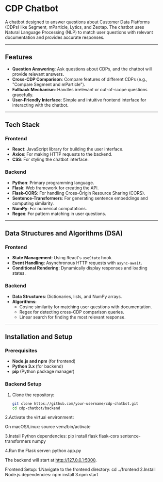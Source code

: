 # CDP Chatbot

A chatbot designed to answer questions about Customer Data Platforms (CDPs) like Segment, mParticle, Lytics, and Zeotap. The chatbot uses Natural Language Processing (NLP) to match user questions with relevant documentation and provides accurate responses.

---

## Features

- **Question Answering**: Ask questions about CDPs, and the chatbot will provide relevant answers.
- **Cross-CDP Comparison**: Compare features of different CDPs (e.g., "Compare Segment and mParticle").
- **Fallback Mechanism**: Handles irrelevant or out-of-scope questions gracefully.
- **User-Friendly Interface**: Simple and intuitive frontend interface for interacting with the chatbot.

---

## Tech Stack

### Frontend
- **React**: JavaScript library for building the user interface.
- **Axios**: For making HTTP requests to the backend.
- **CSS**: For styling the chatbot interface.

### Backend
- **Python**: Primary programming language.
- **Flask**: Web framework for creating the API.
- **Flask-CORS**: For handling Cross-Origin Resource Sharing (CORS).
- **Sentence-Transformers**: For generating sentence embeddings and computing similarity.
- **NumPy**: For numerical computations.
- **Regex**: For pattern matching in user questions.

---

## Data Structures and Algorithms (DSA)

### Frontend
- **State Management**: Using React's `useState` hook.
- **Event Handling**: Asynchronous HTTP requests with `async-await`.
- **Conditional Rendering**: Dynamically display responses and loading states.

### Backend
- **Data Structures**: Dictionaries, lists, and NumPy arrays.
- **Algorithms**:
  - Cosine similarity for matching user questions with documentation.
  - Regex for detecting cross-CDP comparison queries.
  - Linear search for finding the most relevant response.

---

## Installation and Setup

### Prerequisites
- **Node.js and npm** (for frontend)
- **Python 3.x** (for backend)
- **pip** (Python package manager)

### Backend Setup
1. Clone the repository:
   ```bash
   git clone https://github.com/your-username/cdp-chatbot.git
   cd cdp-chatbot/backend
2.Activate the virtual environment:

On macOS/Linux:
source venv/bin/activate

3.Install Python dependencies:
pip install flask flask-cors sentence-transformers numpy

4.Run the Flask server:
python app.py

The backend will start at http://127.0.0.1:5000.

Frontend Setup:
1.Navigate to the frontend directory:
cd ../frontend
2.Install Node.js dependencies:
npm install
3.npm start
